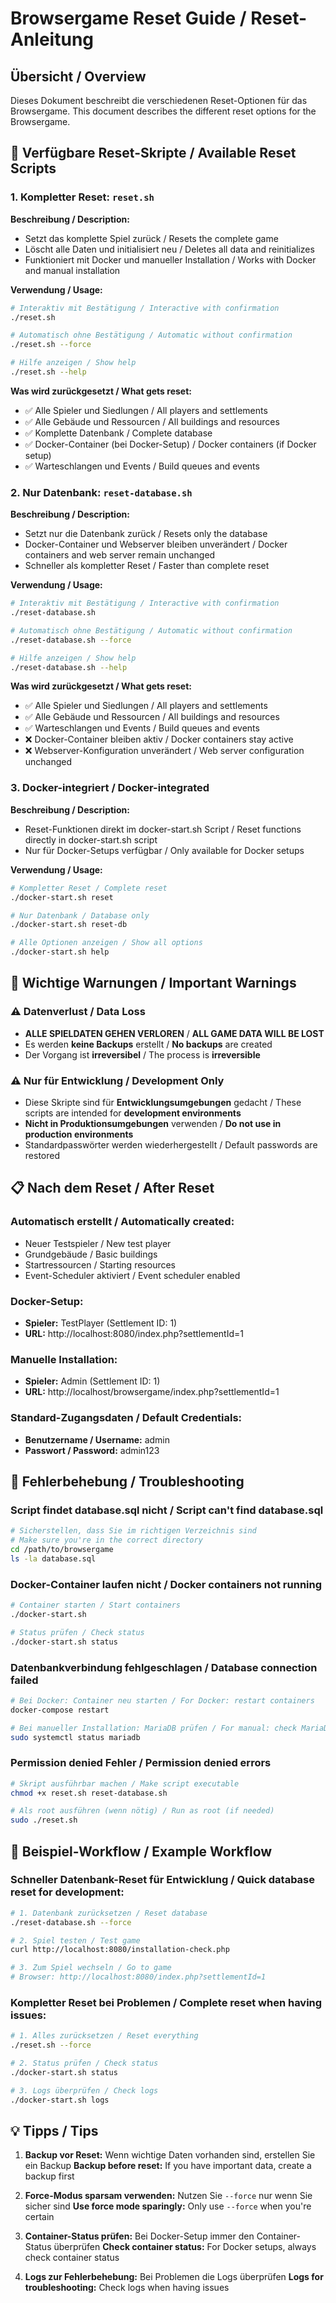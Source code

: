 # Browsergame Reset Guide / Reset-Anleitung

## Übersicht / Overview

Dieses Dokument beschreibt die verschiedenen Reset-Optionen für das Browsergame.
This document describes the different reset options for the Browsergame.

## 🔄 Verfügbare Reset-Skripte / Available Reset Scripts

### 1. Kompletter Reset: `reset.sh`

**Beschreibung / Description:**
- Setzt das komplette Spiel zurück / Resets the complete game
- Löscht alle Daten und initialisiert neu / Deletes all data and reinitializes
- Funktioniert mit Docker und manueller Installation / Works with Docker and manual installation

**Verwendung / Usage:**
```bash
# Interaktiv mit Bestätigung / Interactive with confirmation
./reset.sh

# Automatisch ohne Bestätigung / Automatic without confirmation
./reset.sh --force

# Hilfe anzeigen / Show help
./reset.sh --help
```

**Was wird zurückgesetzt / What gets reset:**
- ✅ Alle Spieler und Siedlungen / All players and settlements
- ✅ Alle Gebäude und Ressourcen / All buildings and resources
- ✅ Komplette Datenbank / Complete database
- ✅ Docker-Container (bei Docker-Setup) / Docker containers (if Docker setup)
- ✅ Warteschlangen und Events / Build queues and events

### 2. Nur Datenbank: `reset-database.sh`

**Beschreibung / Description:**
- Setzt nur die Datenbank zurück / Resets only the database
- Docker-Container und Webserver bleiben unverändert / Docker containers and web server remain unchanged
- Schneller als kompletter Reset / Faster than complete reset

**Verwendung / Usage:**
```bash
# Interaktiv mit Bestätigung / Interactive with confirmation
./reset-database.sh

# Automatisch ohne Bestätigung / Automatic without confirmation
./reset-database.sh --force

# Hilfe anzeigen / Show help
./reset-database.sh --help
```

**Was wird zurückgesetzt / What gets reset:**
- ✅ Alle Spieler und Siedlungen / All players and settlements
- ✅ Alle Gebäude und Ressourcen / All buildings and resources
- ✅ Warteschlangen und Events / Build queues and events
- ❌ Docker-Container bleiben aktiv / Docker containers stay active
- ❌ Webserver-Konfiguration unverändert / Web server configuration unchanged

### 3. Docker-integriert / Docker-integrated

**Beschreibung / Description:**
- Reset-Funktionen direkt im docker-start.sh Script / Reset functions directly in docker-start.sh script
- Nur für Docker-Setups verfügbar / Only available for Docker setups

**Verwendung / Usage:**
```bash
# Kompletter Reset / Complete reset
./docker-start.sh reset

# Nur Datenbank / Database only
./docker-start.sh reset-db

# Alle Optionen anzeigen / Show all options
./docker-start.sh help
```

## 🚨 Wichtige Warnungen / Important Warnings

### ⚠️ Datenverlust / Data Loss
- **ALLE SPIELDATEN GEHEN VERLOREN** / **ALL GAME DATA WILL BE LOST**
- Es werden **keine Backups** erstellt / **No backups** are created
- Der Vorgang ist **irreversibel** / The process is **irreversible**

### ⚠️ Nur für Entwicklung / Development Only
- Diese Skripte sind für **Entwicklungsumgebungen** gedacht / These scripts are intended for **development environments**
- **Nicht in Produktionsumgebungen** verwenden / **Do not use in production environments**
- Standardpasswörter werden wiederhergestellt / Default passwords are restored

## 📋 Nach dem Reset / After Reset

### Automatisch erstellt / Automatically created:
- Neuer Testspieler / New test player
- Grundgebäude / Basic buildings
- Startressourcen / Starting resources
- Event-Scheduler aktiviert / Event scheduler enabled

### Docker-Setup:
- **Spieler:** TestPlayer (Settlement ID: 1)
- **URL:** http://localhost:8080/index.php?settlementId=1

### Manuelle Installation:
- **Spieler:** Admin (Settlement ID: 1)  
- **URL:** http://localhost/browsergame/index.php?settlementId=1

### Standard-Zugangsdaten / Default Credentials:
- **Benutzername / Username:** admin
- **Passwort / Password:** admin123

## 🔧 Fehlerbehebung / Troubleshooting

### Script findet database.sql nicht / Script can't find database.sql
```bash
# Sicherstellen, dass Sie im richtigen Verzeichnis sind
# Make sure you're in the correct directory
cd /path/to/browsergame
ls -la database.sql
```

### Docker-Container laufen nicht / Docker containers not running
```bash
# Container starten / Start containers
./docker-start.sh

# Status prüfen / Check status
./docker-start.sh status
```

### Datenbankverbindung fehlgeschlagen / Database connection failed
```bash
# Bei Docker: Container neu starten / For Docker: restart containers
docker-compose restart

# Bei manueller Installation: MariaDB prüfen / For manual: check MariaDB
sudo systemctl status mariadb
```

### Permission denied Fehler / Permission denied errors
```bash
# Skript ausführbar machen / Make script executable
chmod +x reset.sh reset-database.sh

# Als root ausführen (wenn nötig) / Run as root (if needed)
sudo ./reset.sh
```

## 📝 Beispiel-Workflow / Example Workflow

### Schneller Datenbank-Reset für Entwicklung / Quick database reset for development:
```bash
# 1. Datenbank zurücksetzen / Reset database
./reset-database.sh --force

# 2. Spiel testen / Test game
curl http://localhost:8080/installation-check.php

# 3. Zum Spiel wechseln / Go to game
# Browser: http://localhost:8080/index.php?settlementId=1
```

### Kompletter Reset bei Problemen / Complete reset when having issues:
```bash
# 1. Alles zurücksetzen / Reset everything
./reset.sh --force

# 2. Status prüfen / Check status
./docker-start.sh status

# 3. Logs überprüfen / Check logs
./docker-start.sh logs
```

## 💡 Tipps / Tips

1. **Backup vor Reset:** Wenn wichtige Daten vorhanden sind, erstellen Sie ein Backup
   **Backup before reset:** If you have important data, create a backup first

2. **Force-Modus sparsam verwenden:** Nutzen Sie `--force` nur wenn Sie sicher sind
   **Use force mode sparingly:** Only use `--force` when you're certain

3. **Container-Status prüfen:** Bei Docker-Setup immer den Container-Status überprüfen
   **Check container status:** For Docker setups, always check container status

4. **Logs zur Fehlerbehebung:** Bei Problemen die Logs überprüfen
   **Logs for troubleshooting:** Check logs when having issues